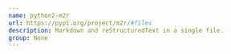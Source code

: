 ```yaml
---
name: python2-m2r
url: https://pypi.org/project/m2r/#files
description: Markdown and reStructuredText in a single file.
group: None
---
```


